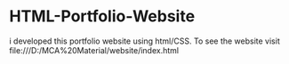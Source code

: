 # HTML-Portfolio-Website
i developed this portfolio website using html/CSS. To see the website visit file:///D:/MCA%20Material/website/index.html
